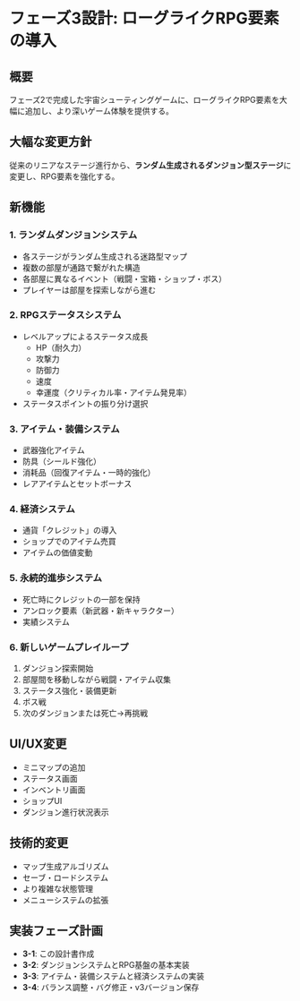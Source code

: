 # フェーズ3設計: ローグライクRPG要素の導入

## 概要
フェーズ2で完成した宇宙シューティングゲームに、ローグライクRPG要素を大幅に追加し、より深いゲーム体験を提供する。

## 大幅な変更方針
従来のリニアなステージ進行から、**ランダム生成されるダンジョン型ステージ**に変更し、RPG要素を強化する。

## 新機能

### 1. ランダムダンジョンシステム
- 各ステージがランダム生成される迷路型マップ
- 複数の部屋が通路で繋がれた構造
- 各部屋に異なるイベント（戦闘・宝箱・ショップ・ボス）
- プレイヤーは部屋を探索しながら進む

### 2. RPGステータスシステム
- レベルアップによるステータス成長
  - HP（耐久力）
  - 攻撃力
  - 防御力
  - 速度
  - 幸運度（クリティカル率・アイテム発見率）
- ステータスポイントの振り分け選択

### 3. アイテム・装備システム
- 武器強化アイテム
- 防具（シールド強化）
- 消耗品（回復アイテム・一時的強化）
- レアアイテムとセットボーナス

### 4. 経済システム
- 通貨「クレジット」の導入
- ショップでのアイテム売買
- アイテムの価値変動

### 5. 永続的進歩システム
- 死亡時にクレジットの一部を保持
- アンロック要素（新武器・新キャラクター）
- 実績システム

### 6. 新しいゲームプレイループ
1. ダンジョン探索開始
2. 部屋間を移動しながら戦闘・アイテム収集
3. ステータス強化・装備更新
4. ボス戦
5. 次のダンジョンまたは死亡→再挑戦

## UI/UX変更
- ミニマップの追加
- ステータス画面
- インベントリ画面
- ショップUI
- ダンジョン進行状況表示

## 技術的変更
- マップ生成アルゴリズム
- セーブ・ロードシステム
- より複雑な状態管理
- メニューシステムの拡張

## 実装フェーズ計画
- **3-1**: この設計書作成
- **3-2**: ダンジョンシステムとRPG基盤の基本実装
- **3-3**: アイテム・装備システムと経済システムの実装
- **3-4**: バランス調整・バグ修正・v3バージョン保存